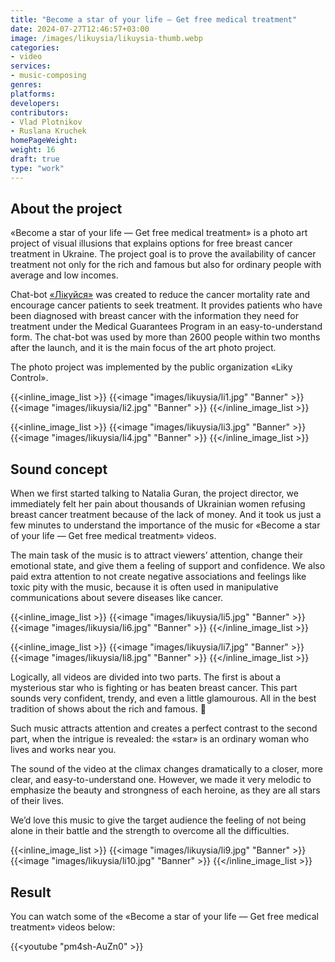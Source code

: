 ```yaml
---
title: "Become a star of your life — Get free medical treatment"
date: 2024-07-27T12:46:57+03:00
image: /images/likuysia/likuysia-thumb.webp
categories:
- video
services:
- music-composing
genres:
platforms:
developers:
contributors:
- Vlad Plotnikov
- Ruslana Kruchek
homePageWeight:
weight: 16
draft: true
type: "work"
---
```


## About the project

«Become a star of your life — Get free medical treatment» is a photo art project of visual illusions that explains options for free breast cancer treatment in Ukraine. The project goal is to prove the availability of cancer treatment not only for the rich and famous but also for ordinary people with average and low incomes.

Chat-bot [«Лікуйся»](https://t.me/likuysia_bot) was created to reduce the cancer mortality rate and encourage cancer patients to seek treatment. It provides patients who have been diagnosed with breast cancer with the information they need for treatment under the Medical Guarantees Program in an easy-to-understand form. The chat-bot was used by more than 2600 people within two months after the launch, and it is the main focus of the art photo project.

The photo project was implemented by the public organization «Liky Control».

{{<inline_image_list >}}
{{<image "images/likuysia/li1.jpg" "Banner"  >}}
{{<image "images/likuysia/li2.jpg" "Banner"  >}}
{{</inline_image_list >}}

{{<inline_image_list >}}
{{<image "images/likuysia/li3.jpg" "Banner"  >}}
{{<image "images/likuysia/li4.jpg" "Banner"  >}}
{{</inline_image_list >}}

## Sound concept

When we first started talking to Natalia Guran, the project director, we immediately felt her pain about thousands of Ukrainian women refusing breast cancer treatment because of the lack of money. And it took us just a few minutes to understand the importance of the music for «Become a star of your life — Get free medical treatment» videos.  

The main task of the music is to attract viewers’ attention, change their emotional state, and give them a feeling of support and confidence. We also paid extra attention to not create negative associations and feelings like toxic pity with the music, because it is often used in manipulative communications about severe diseases like cancer.

{{<inline_image_list >}}
{{<image "images/likuysia/li5.jpg" "Banner"  >}}
{{<image "images/likuysia/li6.jpg" "Banner"  >}}
{{</inline_image_list >}}

{{<inline_image_list >}}
{{<image "images/likuysia/li7.jpg" "Banner"  >}}
{{<image "images/likuysia/li8.jpg" "Banner"  >}}
{{</inline_image_list >}}

Logically, all videos are divided into two parts. The first is about a mysterious star who is fighting or has beaten breast cancer. This part sounds very confident, trendy, and even a little glamourous. All in the best tradition of shows about the rich and famous. 🙂

Such music attracts attention and creates a perfect contrast to the second part, when the intrigue is revealed: the «star» is an ordinary woman who lives and works near you.

The sound of the video at the climax changes dramatically to a closer, more clear, and easy-to-understand one. However, we made it very melodic to emphasize the beauty and strongness of each heroine, as they are all stars of their lives.

We’d love this music to give the target audience the feeling of not being alone in their battle and the strength to overcome all the difficulties.

{{<inline_image_list >}}
{{<image "images/likuysia/li9.jpg" "Banner"  >}}
{{<image "images/likuysia/li10.jpg" "Banner"  >}}
{{</inline_image_list >}}

## Result

You can watch some of the «Become a star of your life — Get free medical treatment» videos below:

{{<youtube "pm4sh-AuZn0" >}}
